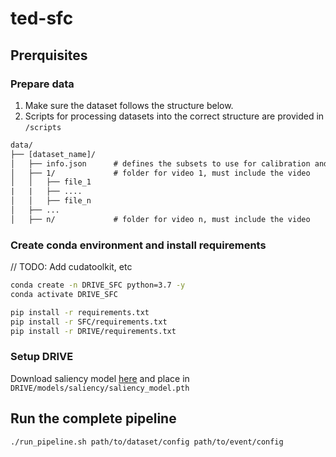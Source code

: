 # ted-sfc

## Prerquisites

### Prepare data

1. Make sure the dataset follows the structure below.
1. Scripts for processing datasets into the correct structure are provided in `/scripts`

```txt
data/
├── [dataset_name]/
│   ├── info.json      # defines the subsets to use for calibration and testing
│   ├── 1/             # folder for video 1, must include the video
│   │   ├── file_1
|   |   ├── ....
│   │   ├── file_n
│   ├── ...
│   ├── n/             # folder for video n, must include the video
```

### Create conda environment and install requirements

// TODO: Add cudatoolkit, etc

```bash
conda create -n DRIVE_SFC python=3.7 -y
conda activate DRIVE_SFC

pip install -r requirements.txt
pip install -r SFC/requirements.txt
pip install -r DRIVE/requirements.txt
```

### Setup DRIVE

Download saliency model [here]() and place in `DRIVE/models/saliency/saliency_model.pth`

## Run the complete pipeline

```bash
./run_pipeline.sh path/to/dataset/config path/to/event/config
```
